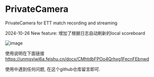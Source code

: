 # PrivateCamera
PrivateCamera for ETT match recording and streaming

2024-10-26
New feature: 增加了根据日志自动刷新的local scoreboard

![image](https://github.com/user-attachments/assets/ed82d4ca-8084-452c-97a7-5efe0a29db4c)


使用说明在下面链接
https://unmsviwi6a.feishu.cn/docx/CMhtdbFPOo4Qrhxg1FecnFEbnwd

使用中遇到任何问题, 在这个github仓库留言即可.
